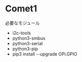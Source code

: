 # Comet1

必要なモジュール

* i2c-tools
* python3-smbus
* python3-serial
* python3-pip
* pip3 install --upgrade OPi.GPIO
